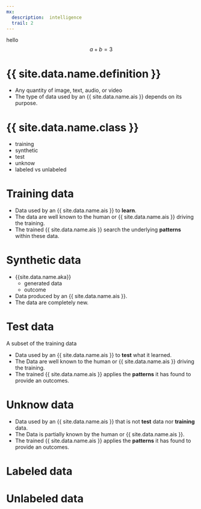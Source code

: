 ```yaml
---
mx:
  description:  intelligence
  trail: 2
---
```


hello $$a+b = 3$$

# {{ site.data.name.definition }}
- Any quantity of image, text, audio, or video
- The type of data used by an {{ site.data.name.ais }} depends on its purpose.

# {{ site.data.name.class }}
- training
- synthetic
- test
- unknow
- labeled vs unlabeled

# Training data
- Data used by an {{ site.data.name.ais }} to **learn**.
- The data are well known to the human or {{ site.data.name.ais }} driving the training.
- The trained {{ site.data.name.ais }} search the underlying **patterns** within these data.

# Synthetic data
- {{site.data.name.aka}} 
  - generated data
  - outcome
- Data produced by an {{ site.data.name.ais }}.
- The data are completely new.

# Test data
A subset of the training data
- Data used by an {{ site.data.name.ais }} to **test** what it learned.
- The Data are well known to the human or {{ site.data.name.ais }} driving the training.
- The trained {{ site.data.name.ais }} applies the **patterns** it has found to provide an outcomes.

# Unknow data
- Data used by an {{ site.data.name.ais }} that is not **test** data nor **training** data.
- The Data is partially known by the human or {{ site.data.name.ais }}.
- The trained {{ site.data.name.ais }} applies the **patterns** it has found to provide an outcomes.

# Labeled data


# Unlabeled data

